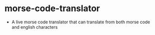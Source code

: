 # morse-code-translator

- A live morse code translator that can translate from both morse code and english characters
